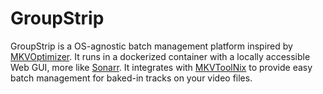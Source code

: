 # GroupStrip
 
GroupStrip is a OS-agnostic batch management platform inspired by [MKVOptimizer](https://www.videohelp.com/software/MKV-Optimizer). It runs in a dockerized container with a locally accessible Web GUI, more like [Sonarr](https://github.com/Sonarr/Sonarr). It integrates with [MKVToolNix](https://mkvtoolnix.download) to provide easy batch management for baked-in tracks on your video files.
